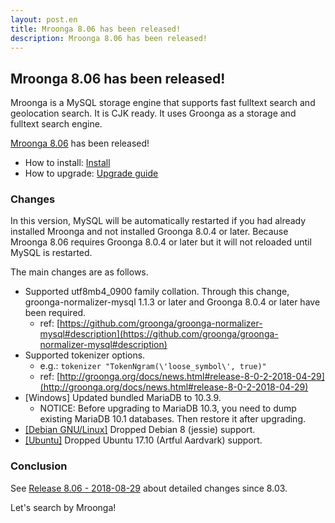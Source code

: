 ```yaml
---
layout: post.en
title: Mroonga 8.06 has been released!
description: Mroonga 8.06 has been released!
---
```


## Mroonga 8.06 has been released!

Mroonga is a MySQL storage engine that supports fast fulltext search
and geolocation search. It is CJK ready. It uses Groonga as a storage
and fulltext search engine.

[Mroonga 8.06](/docs/news.html#release-8-06) has been released!

* How to install: [Install](/docs/install.html)
* How to upgrade: [Upgrade guide](/docs/upgrade.html)

### Changes

In this version, MySQL will be automatically restarted if you had
already installed Mroonga and not installed Groonga 8.0.4 or later.
Because Mroonga 8.06 requires Groonga 8.0.4 or later but it will not
reloaded until MySQL is restarted.

The main changes are as follows.

* Supported utf8mb4_0900 family collation.
  Through this change, groonga-normalizer-mysql 1.1.3 or later and Groonga 8.0.4 or later have been required.
  * ref: [https://github.com/groonga/groonga-normalizer-mysql#description](https://github.com/groonga/groonga-normalizer-mysql#description)
* Supported tokenizer options.
  * e.g.: `tokenizer "TokenNgram(\'loose_symbol\', true)"`
  * ref: [http://groonga.org/docs/news.html#release-8-0-2-2018-04-29](http://groonga.org/docs/news.html#release-8-0-2-2018-04-29)
* [Windows] Updated bundled MariaDB to 10.3.9.
  * NOTICE: Before upgrading to MariaDB 10.3, you need to dump existing MariaDB 10.1 databases. Then restore it after upgrading.
* [\[Debian GNU/Linux\]](/docs/install/debian.html) Dropped Debian 8 (jessie) support.
* [\[Ubuntu\]](/docs/install/ubuntu.html) Dropped Ubuntu 17.10 (Artful Aardvark) support.

### Conclusion

See [Release 8.06 - 2018-08-29](/docs/news.html#release-8-06) about detailed changes since 8.03.

Let's search by Mroonga!
